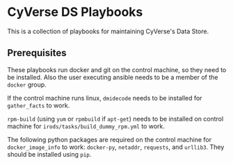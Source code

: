 # CyVerse DS Playbooks

This is a collection of playbooks for maintaining CyVerse's Data Store.


## Prerequisites

These playbooks run docker and git on the control machine, so they need to be installed. Also the
user executing ansible needs to be a member of the `docker` group.

If the control machine runs linux, `dmidecode` needs to be installed for `gather_facts` to work.

`rpm-build` (using `yum` or `rpmbuild` if `apt-get`) needs to be installed on control machine for
`irods/tasks/build_dummy_rpm.yml` to work.

The following python packages are required on the control machine for `docker_image_info` to work:
`docker-py`, `netaddr`, `requests`, and `urllib3`. They should be installed using `pip`.
